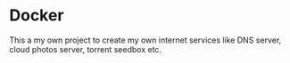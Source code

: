 # Docker

This a my own project to create my own internet services like DNS server, cloud photos server, torrent seedbox etc.
